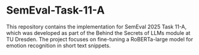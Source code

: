 # SemEval-Task-11-A
This repository contains the implementation for SemEval 2025 Task 11-A, which was developed as part of the Behind the Secrets of LLMs module at TU Dresden. The project focuses on fine-tuning a RoBERTa-large model for emotion recognition in short text snippets.
